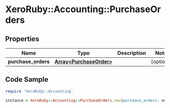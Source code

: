 # XeroRuby::Accounting::PurchaseOrders

## Properties

Name | Type | Description | Notes
------------ | ------------- | ------------- | -------------
**purchase_orders** | [**Array&lt;PurchaseOrder&gt;**](PurchaseOrder.md) |  | [optional] 

## Code Sample

```ruby
require 'XeroRuby::Accounting'

instance = XeroRuby::Accounting::PurchaseOrders.new(purchase_orders: null)
```



